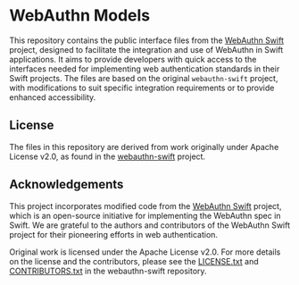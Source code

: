 # WebAuthn Models

This repository contains the public interface files from the [WebAuthn Swift](https://github.com/swift-server/webauthn-swift) project, designed to facilitate the integration and use of WebAuthn in Swift applications. It aims to provide developers with quick access to the interfaces needed for implementing web authentication standards in their Swift projects. The files are based on the original `webauthn-swift` project, with modifications to suit specific integration requirements or to provide enhanced accessibility.

## License

The files in this repository are derived from work originally under Apache License v2.0, as found in the [webauthn-swift](https://github.com/swift-server/webauthn-swift) project.

## Acknowledgements

This project incorporates modified code from the [WebAuthn Swift](https://github.com/swift-server/webauthn-swift) project, which is an open-source initiative for implementing the WebAuthn spec in Swift. We are grateful to the authors and contributors of the WebAuthn Swift project for their pioneering efforts in web authentication.

Original work is licensed under the Apache License v2.0. For more details on the license and the contributors, please see the [LICENSE.txt](https://github.com/swift-server/webauthn-swift/blob/main/LICENSE.txt) and [CONTRIBUTORS.txt](https://github.com/swift-server/webauthn-swift/blob/main/CONTRIBUTORS.txt) in the webauthn-swift repository.
